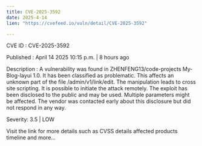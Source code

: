 ```yaml
---
title: CVE-2025-3592
date: 2025-4-14
lien: "https://cvefeed.io/vuln/detail/CVE-2025-3592"

---
```


CVE ID : CVE-2025-3592

Published :  April 14
2025
10:15 p.m. | 8 hours ago

Description : A vulnerability was found in ZHENFENG13/code-projects My-Blog-layui 1.0. It has been classified as problematic. This affects an unknown part of the file /admin/v1/link/edit. The manipulation leads to cross site scripting. It is possible to initiate the attack remotely. The exploit has been disclosed to the public and may be used. Multiple parameters might be affected. The vendor was contacted early about this disclosure but did not respond in any way.

Severity: 3.5 | LOW

Visit the link for more details
such as CVSS details
affected products
timeline
and more...
